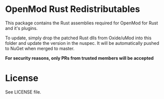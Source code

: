 # OpenMod Rust Redistributables
This package contains the Rust assemblies required for OpenMod for Rust and it's plugins.

To update, simply drop the patched Rust dlls from Oxide/uMod into this folder and update the version in the nuspec. It will be automatically pushed to NuGet when merged to master.

**For security reasons, only PRs from trusted members will be accepted**

# License
See LICENSE file.
